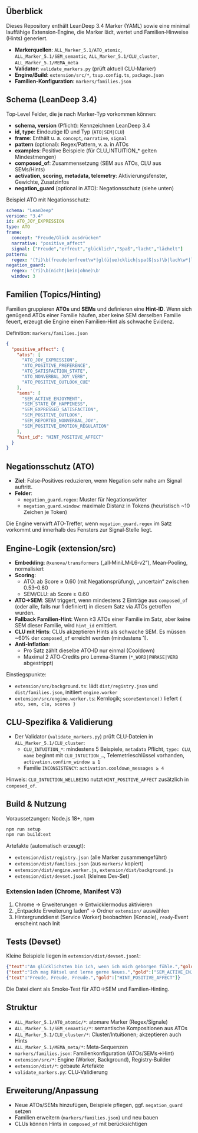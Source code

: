 ## Überblick

Dieses Repository enthält LeanDeep 3.4 Marker (YAML) sowie eine minimal lauffähige Extension‑Engine, die Marker lädt, wertet und Familien‑Hinweise (Hints) generiert.

- **Markerquellen**: `ALL_Marker_5.1/ATO_atomic`, `ALL_Marker_5.1/SEM_semantic`, `ALL_Marker_5.1/CLU_cluster`, `ALL_Marker_5.1/MEMA_meta`
- **Validator**: `validate_markers.py` (prüft aktuell CLU‑Marker)
- **Engine/Build**: `extension/src/*`, `tsup.config.ts`, `package.json`
- **Familien‑Konfiguration**: `markers/families.json`

## Schema (LeanDeep 3.4)

Top‑Level Felder, die je nach Marker‑Typ vorkommen können:

- **schema, version** (Pflicht): Kennzeichnen LeanDeep 3.4
- **id, type**: Eindeutige ID und Typ (`ATO|SEM|CLU`)
- **frame**: Enthält u. a. `concept`, `narrative`, `signal`
- **pattern** (optional): Regex/Pattern, v. a. in ATOs
- **examples**: Positive Beispiele (für CLU_INTUITION_* gelten Mindestmengen)
- **composed_of**: Zusammensetzung (SEM aus ATOs, CLU aus SEMs/Hints)
- **activation, scoring, metadata, telemetry**: Aktivierungsfenster, Gewichte, Zusatzinfos
- **negation_guard** (optional in ATO): Negationsschutz (siehe unten)

Beispiel ATO mit Negationsschutz:

```yaml
schema: "LeanDeep"
version: "3.4"
id: ATO_JOY_EXPRESSION
type: ATO
frame:
  concept: "Freude/Glück ausdrücken"
  narrative: "positive_affect"
  signal: ["Freude","erfreut","glücklich","Spaß","lacht","lächelt"]
pattern:
  regex: '(?i)\b(freude|erfreut\w*|gl(ü|ue)cklich|spa(ß|ss)\b|lach\w*|l(ä|ae)chel\w*)\b'
negation_guard:
  regex: '(?i)\b(nicht|kein|ohne)\b'
  window: 3
```

## Familien (Topics/Hinting)

Familien gruppieren **ATOs** und **SEMs** und definieren eine **Hint‑ID**. Wenn sich genügend ATOs einer Familie häufen, aber keine SEM derselben Familie feuert, erzeugt die Engine einen Familien‑Hint als schwache Evidenz.

Definition: `markers/families.json`

```json
{
  "positive_affect": {
    "atos": [
      "ATO_JOY_EXPRESSION",
      "ATO_POSITIVE_PREFERENCE",
      "ATO_SATISFACTION_STATE",
      "ATO_NONVERBAL_JOY_VERB",
      "ATO_POSITIVE_OUTLOOK_CUE"
    ],
    "sems": [
      "SEM_ACTIVE_ENJOYMENT",
      "SEM_STATE_OF_HAPPINESS",
      "SEM_EXPRESSED_SATISFACTION",
      "SEM_POSITIVE_OUTLOOK",
      "SEM_REPORTED_NONVERBAL_JOY",
      "SEM_POSITIVE_EMOTION_REGULATION"
    ],
    "hint_id": "HINT_POSITIVE_AFFECT"
  }
}
```

## Negationsschutz (ATO)

- **Ziel**: False‑Positives reduzieren, wenn Negation sehr nahe am Signal auftritt.
- **Felder**:
  - `negation_guard.regex`: Muster für Negationswörter
  - `negation_guard.window`: maximale Distanz in Tokens (heuristisch ~10 Zeichen je Token)

Die Engine verwirft ATO‑Treffer, wenn `negation_guard.regex` im Satz vorkommt und innerhalb des Fensters zur Signal‑Stelle liegt.

## Engine‑Logik (extension/src)

- **Embedding**: `@xenova/transformers` („all‑MiniLM‑L6‑v2“), Mean‑Pooling, normalisiert
- **Scoring**:
  - ATO: ab Score ≥ 0.60 (mit Negationsprüfung), „uncertain“ zwischen 0.53–0.60
  - SEM/CLU: ab Score ≥ 0.60
- **ATO→SEM**: SEM triggert, wenn mindestens 2 Einträge aus `composed_of` (oder alle, falls nur 1 definiert) in diesem Satz via ATOs getroffen wurden.
- **Fallback Familien‑Hint**: Wenn ≥3 ATOs einer Familie im Satz, aber keine SEM dieser Familie, wird `hint_id` emittiert.
- **CLU mit Hints**: CLUs akzeptieren Hints als schwache SEM. Es müssen ~60% der `composed_of` erreicht werden (mindestens 1).
- **Anti‑Inflation**:
  - Pro Satz zählt dieselbe ATO‑ID nur einmal (Cooldown)
  - Maximal 2 ATO‑Credits pro Lemma‑Stamm (`*_WORD|PHRASE|VERB` abgestrippt)

Einstiegspunkte:

- `extension/src/background.ts`: lädt `dist/registry.json` und `dist/families.json`, initiiert `engine.worker`
- `extension/src/engine.worker.ts`: Kernlogik; `scoreSentence()` liefert `{ ato, sem, clu, scores }`

## CLU‑Spezifika & Validierung

- Der Validator (`validate_markers.py`) prüft CLU‑Dateien in `ALL_Marker_5.1/CLU_cluster`:
  - `CLU_INTUITION_*`: mindestens 5 Beispiele, `metadata` Pflicht, `type: CLU`, `name` beginnt mit `CLU_INTUITION_…`, Telemetrieschlüssel vorhanden, `activation.confirm_window ≥ 1`
  - Familie `INCONSISTENCY`: `activation.cooldown_messages ≥ 4`

Hinweis: `CLU_INTUITION_WELLBEING` nutzt `HINT_POSITIVE_AFFECT` zusätzlich in `composed_of`.

## Build & Nutzung

Voraussetzungen: Node.js 18+, npm

```bash
npm run setup
npm run build:ext
```

Artefakte (automatisch erzeugt):

- `extension/dist/registry.json` (alle Marker zusammengeführt)
- `extension/dist/families.json` (aus `markers/` kopiert)
- `extension/dist/engine.worker.js`, `extension/dist/background.js`
- `extension/dist/devset.jsonl` (kleines Dev‑Set)

### Extension laden (Chrome, Manifest V3)

1. Chrome → Erweiterungen → Entwicklermodus aktivieren
2. „Entpackte Erweiterung laden“ → Ordner `extension/` auswählen
3. Hintergrunddienst (Service Worker) beobachten (Konsole), `ready`‑Event erscheint nach Init

## Tests (Devset)

Kleine Beispiele liegen in `extension/dist/devset.jsonl`:

```json
{"text":"Am glücklichsten bin ich, wenn ich mich geborgen fühle.","gold":["SEM_STATE_OF_HAPPINESS"]}
{"text":"Ich mag Rätsel und lerne gerne Neues.","gold":["SEM_ACTIVE_ENJOYMENT"]}
{"text":"Freude, Freude, Freude.","gold":["HINT_POSITIVE_AFFECT"]}
```

Die Datei dient als Smoke‑Test für ATO→SEM und Familien‑Hinting.

## Struktur

- `ALL_Marker_5.1/ATO_atomic/*`: atomare Marker (Regex/Signale)
- `ALL_Marker_5.1/SEM_semantic/*`: semantische Kompositionen aus ATOs
- `ALL_Marker_5.1/CLU_cluster/*`: Cluster/Intuitionen; akzeptieren auch Hints
- `ALL_Marker_5.1/MEMA_meta/*`: Meta‑Sequenzen
- `markers/families.json`: Familienkonfiguration (ATOs/SEMs→Hint)
- `extension/src/*`: Engine (Worker, Background), Registry‑Builder
- `extension/dist/*`: gebaute Artefakte
- `validate_markers.py`: CLU‑Validierung

## Erweiterung/Anpassung

- Neue ATOs/SEMs hinzufügen, Beispiele pflegen, ggf. `negation_guard` setzen
- Familien erweitern (`markers/families.json`) und neu bauen
- CLUs können Hints in `composed_of` mit berücksichtigen


